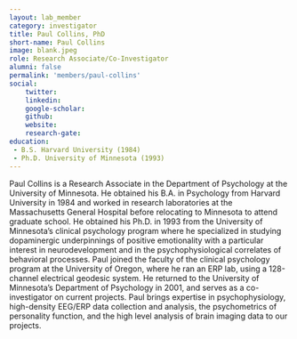 ```yaml
---
layout: lab_member
category: investigator
title: Paul Collins, PhD
short-name: Paul Collins
image: blank.jpeg
role: Research Associate/Co-Investigator
alumni: false
permalink: 'members/paul-collins'
social:
    twitter: 
    linkedin: 
    google-scholar: 
    github: 
    website:
    research-gate: 
education:
 - B.S. Harvard University (1984) 
 - Ph.D. University of Minnesota (1993)
---
```


Paul Collins is a Research Associate in  the Department of Psychology at the University of Minnesota. He obtained his B.A. in Psychology from Harvard University in 1984 and worked in research laboratories at the Massachusetts General Hospital before relocating to Minnesota to attend graduate school. He obtained his Ph.D. in 1993 from the University of Minnesota’s clinical psychology program where he specialized in studying dopaminergic underpinnings of positive emotionality with a particular interest in neurodevelopment and in the psychophysiological correlates of behavioral processes. Paul joined the faculty of the clinical psychology program at the University of Oregon, where he ran an ERP lab, using a 128-channel electrical geodesic system.  He returned to the University of Minnesota’s Department of Psychology in 2001, and serves as a co-investigator on current projects. Paul brings expertise in psychophysiology, high-density EEG/ERP data collection and analysis, the psychometrics of personality function, and the high level analysis of brain imaging data to our projects.